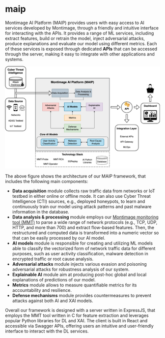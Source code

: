 # maip
Montimage AI Platform (MAIP) provides users with easy access to AI services developed by Montimage, through a friendly and intuitive interface for interacting with the APIs. It provides a range of ML services, including extract features, build or retrain the model, inject adversarial attacks, produce explanations and evaluate our model using different metrics. Each of these services is exposed through dedicated **APIs** that can be accessed through the server, making it easy to integrate with other applications and systems. 

![Architecture of our framework](MAIP_architecture.png)

The above figure shows the architecture of our MAIP framework, that includes the following main components:
- **Data acquisition** module collects raw traffic data from networks or IoT testbed in either online or offline mode. It can also use Cyber Threat Intelligence (CTI) sources, e.g., deployed honeypots, to learn and continuously train our model using attack patterns and past malware information in the database. 
- **Data analysis \& processing** module employs our [Montimage monitoring tool (MMT)](https://github.com/Montimage/mmt-probe) to parse a wide range of network protocols (e.g., TCP, UDP, HTTP, and more than 700) and extract flow-based features. Then, the restructured and computed data is transformed into a numeric vector so that can be easily processed by our AI model.
- **AI models** module is responsible for creating and utilizing ML models able to classify the vectorized form of network traffic data for different purposes, such as user activity classification, malware detection in encrypted traffic or root cause analysis.
- **Adversarial attacks** module injects various evasion and poisoning adversarial attacks for robustness analysis of our system. 
- **Explainable AI** module aim at producing post-hoc global and local explanations of predictions of our model. 
- **Metrics** module allows to measure quantifiable metrics for its accountability and resilience.
- **Defense mechanisms** module provides countermeasures to prevent attacks against both AI and XAI models.

Overall our framework is designed with a server written in ExpressJS, that employs the MMT tool written in C for feature extraction and leverages popular Python libraries for DL and XAI. The client is built in React and accessible via Swagger APIs, offering users an intuitive and user-friendly interface to interact with the DL services.
